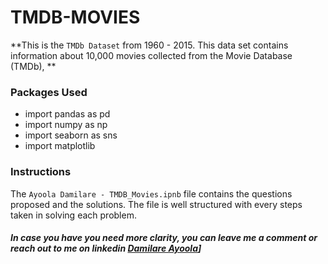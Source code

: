 # TMDB-MOVIES
**This is the `TMDb Dataset` from 1960 - 2015. This data set contains information about 10,000 movies collected from the Movie Database (TMDb), **

### Packages Used
- import pandas as pd
- import numpy as np
- import seaborn as sns
- import matplotlib

### Instructions
The `Ayoola Damilare - TMDB_Movies.ipnb` file contains the questions proposed and the solutions. 
The file is well structured with every steps taken in solving each problem.

##### In case you have you need more clarity, you can leave me a comment or reach out to me on linkedin [Damilare Ayoola](https://www.linkedin.com/in/damilareayoola/)]
